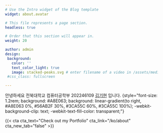 ```yaml
---
# Use the Intro widget of the Blog template
widget: about.avatar

# This file represents a page section.
headless: true

# Order that this section will appear in.
weight: 20

author: admin
design:
 background:
   color: ''
   text_color_light: true
   image: stacked-peaks.svg # enter filename of a video in /assets/media
 #css_class: fullscreen

---
```


안녕하세요 전북대학교 컴퓨터공학부 202246109 [김기현](/ko/about) 입니다.
{style="font-size: 1.2rem; background: #A8E063; background: linear-gradient(to right, #A8E063 0%, #56AB2F 30%, #3CA55C 60%, #3CA55C 100%); -webkit-background-clip: text; -webkit-text-fill-color: transparent;"}

<div style="display: flex; justify-content: center;">
    {{< cta cta_text="Check out my Portfolio" cta_link="/ko/about" cta_new_tab="false" >}}
</div>

<!-- <span class="typed" data-typed-items=""></span> 
<script src="https://cdn.jsdelivr.net/npm/typed.js@2.0.12"></script>
<script>
  document.addEventListener('DOMContentLoaded', function() {
    var typedItems = document.querySelector('.typed').getAttribute('data-typed-items').split(',');
    new Typed('.typed', {
      strings: typedItems,
      typeSpeed: 100,
      backSpeed: 50,
      backDelay: 2000,
      loop: true
    });
  });
</script> -->
